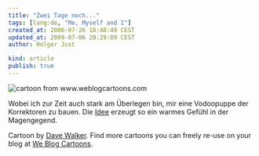 ```yaml
---
title: "Zwei Tage noch..."
tags: [lang:de, "Me, Myself and I"]
created_at: 2006-07-26 18:48:49 CEST
updated_at: 2009-07-06 20:29:09 CEST
author: Holger Just

kind: article
publish: true
---
```


<img alt="cartoon from www.weblogcartoons.com" src="/media/2006/administration.gif" class="center" />

Wobei ich zur Zeit auch stark am Überlegen bin, mir eine Vodoopuppe der Korrektoren zu bauen. Die [Idee](http://www.rambling-footlights.de/index.php/katrin/more/143/) erzeugt so ein warmes Gefühl in der Magengegend.

Cartoon by [Dave Walker](http://www.cartoonchurch.com/blog/). Find more cartoons you can freely re-use on your blog at [We Blog Cartoons](http://www.weblogcartoons.com/).
